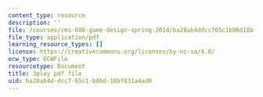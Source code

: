 ```yaml
---
content_type: resource
description: ''
file: /courses/cms-608-game-design-spring-2014/ba28ab4ddcc765c1b86d18bf831a4ad0_1506648.pdf
file_type: application/pdf
learning_resource_types: []
license: https://creativecommons.org/licenses/by-nc-sa/4.0/
ocw_type: OCWFile
resourcetype: Document
title: 3play pdf file
uid: ba28ab4d-dcc7-65c1-b86d-18bf831a4ad0
---
```

